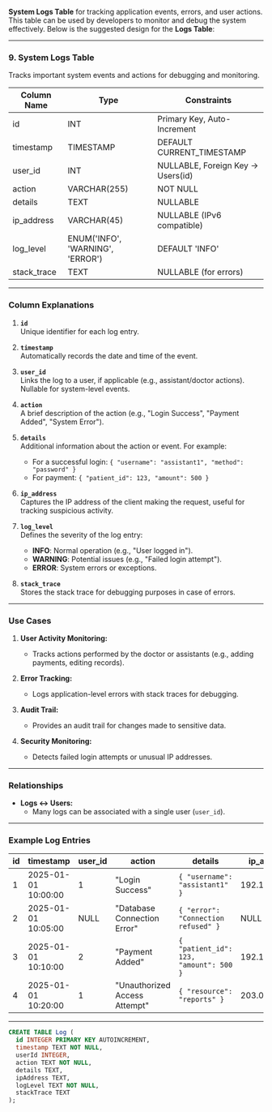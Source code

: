 **System Logs Table** for tracking application events, errors, and user actions. This table can be used by developers to monitor and debug the system effectively. Below is the suggested design for the **Logs Table**:

---

### **9. System Logs Table**

Tracks important system events and actions for debugging and monitoring.

| **Column Name** | **Type**                         | **Constraints**                    |
| --------------- | -------------------------------- | ---------------------------------- |
| id              | INT                              | Primary Key, Auto-Increment        |
| timestamp       | TIMESTAMP                        | DEFAULT CURRENT_TIMESTAMP          |
| user_id         | INT                              | NULLABLE, Foreign Key -> Users(id) |
| action          | VARCHAR(255)                     | NOT NULL                           |
| details         | TEXT                             | NULLABLE                           |
| ip_address      | VARCHAR(45)                      | NULLABLE (IPv6 compatible)         |
| log_level       | ENUM('INFO', 'WARNING', 'ERROR') | DEFAULT 'INFO'                     |
| stack_trace     | TEXT                             | NULLABLE (for errors)              |

---

### **Column Explanations**

1. **`id`**  
   Unique identifier for each log entry.

2. **`timestamp`**  
   Automatically records the date and time of the event.

3. **`user_id`**  
   Links the log to a user, if applicable (e.g., assistant/doctor actions). Nullable for system-level events.

4. **`action`**  
   A brief description of the action (e.g., "Login Success", "Payment Added", "System Error").

5. **`details`**  
   Additional information about the action or event. For example:

   - For a successful login: `{ "username": "assistant1", "method": "password" }`
   - For payment: `{ "patient_id": 123, "amount": 500 }`

6. **`ip_address`**  
   Captures the IP address of the client making the request, useful for tracking suspicious activity.

7. **`log_level`**  
   Defines the severity of the log entry:

   - **INFO**: Normal operation (e.g., "User logged in").
   - **WARNING**: Potential issues (e.g., "Failed login attempt").
   - **ERROR**: System errors or exceptions.

8. **`stack_trace`**  
   Stores the stack trace for debugging purposes in case of errors.

---

### **Use Cases**

1. **User Activity Monitoring:**

   - Tracks actions performed by the doctor or assistants (e.g., adding payments, editing records).

2. **Error Tracking:**

   - Logs application-level errors with stack traces for debugging.

3. **Audit Trail:**

   - Provides an audit trail for changes made to sensitive data.

4. **Security Monitoring:**
   - Detects failed login attempts or unusual IP addresses.

---

### **Relationships**

- **Logs ↔ Users:**
  - Many logs can be associated with a single user (`user_id`).

---

### **Example Log Entries**

| **id** | **timestamp**       | **user_id** | **action**                    | **details**                            | **ip_address** | **log_level** | **stack_trace**  |
| ------ | ------------------- | ----------- | ----------------------------- | -------------------------------------- | -------------- | ------------- | ---------------- |
| 1      | 2025-01-01 10:00:00 | 1           | "Login Success"               | `{ "username": "assistant1" }`         | 192.168.1.100  | INFO          | NULL             |
| 2      | 2025-01-01 10:05:00 | NULL        | "Database Connection Error"   | `{ "error": "Connection refused" }`    | NULL           | ERROR         | Full stack trace |
| 3      | 2025-01-01 10:10:00 | 2           | "Payment Added"               | `{ "patient_id": 123, "amount": 500 }` | 192.168.1.105  | INFO          | NULL             |
| 4      | 2025-01-01 10:20:00 | 1           | "Unauthorized Access Attempt" | `{ "resource": "reports" }`            | 203.0.113.10   | WARNING       | NULL             |

---

```sql
CREATE TABLE Log (
  id INTEGER PRIMARY KEY AUTOINCREMENT,
  timestamp TEXT NOT NULL,
  userId INTEGER,
  action TEXT NOT NULL,
  details TEXT,
  ipAddress TEXT,
  logLevel TEXT NOT NULL,
  stackTrace TEXT
);
```
